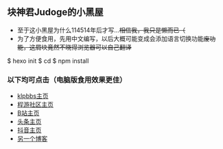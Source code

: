 ## 块神君Judoge的小黑屋
-  至于这小黑屋为什么114514年后才写...~~相信我，我只是懒而已（~~
-  为了方便食用，先用中文编写，以后大概可能变成会添加语言切换功能~~废功能，这屑块竟然不晓得浏览器可以自己翻译~~

$ hexo init <folder>
$ cd <folder>
$ npm install


###  以下均可点击（电脑版食用效果更佳）
-   [klpbbs主页](https://klpbbs.com/space-uid-102212.html)
-   [程游社区主页](https://ucyclub.com/?22)
-   [B站主页](https://space.bilibili.com/1012203590)
-   [头条主页](https://www.toutiao.com/c/user/token/MS4wLjABAAAA16oms1YQgm4Unb35GYkvY1Zy068xRgvSOf7o0QkzGaBzEIZ4VR2k4fAvu3muswqw/?)
-   [抖音主页](https://www.douyin.com/user/MS4wLjABAAAArCctENq8w_MhyEO5bOXrowGrWvhRoe2S44s9O_KdR-H-qsPFIQQB8Ckxr7-vxIrM)
-   [另一个博客](https://judoge.mysxl.cn/)
 
